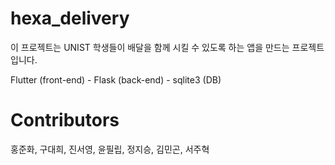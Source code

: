 # hexa_delivery

이 프로젝트는 UNIST 학생들이 배달을 함께 시킬 수 있도록 하는 앱을 만드는 프로젝트입니다.


Flutter (front-end) - Flask (back-end) - sqlite3 (DB)


# Contributors
홍준화, 구대희, 진서영, 윤필립, 정지승, 김민곤, 서주혁

